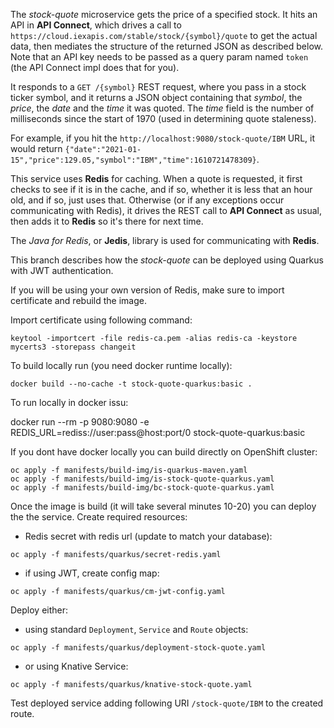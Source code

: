 <!--
       Copyright 2017 IBM Corp All Rights Reserved

   Licensed under the Apache License, Version 2.0 (the "License");
   you may not use this file except in compliance with the License.
   You may obtain a copy of the License at

       http://www.apache.org/licenses/LICENSE-2.0

   Unless required by applicable law or agreed to in writing, software
   distributed under the License is distributed on an "AS IS" BASIS,
   WITHOUT WARRANTIES OR CONDITIONS OF ANY KIND, either express or implied.
   See the License for the specific language governing permissions and
   limitations under the License.
-->

The *stock-quote* microservice gets the price of a specified stock.  It hits an API in **API Connect**,
which drives a call to `https://cloud.iexapis.com/stable/stock/{symbol}/quote` to get the actual data,
then mediates the structure of the returned JSON as described below.  Note that an API key needs to be
passed as a query param named `token` (the API Connect impl does that for you).

It responds to a `GET /{symbol}` REST request, where you pass in a stock ticker symbol, and it returns
a JSON object containing that *symbol*, the *price*, the *date* and the *time* it was quoted.  The *time*
field is the number of milliseconds since the start of 1970 (used in determining quote staleness).

For example, if you hit the `http://localhost:9080/stock-quote/IBM` URL, it would return
`{"date":"2021-01-15","price":129.05,"symbol":"IBM","time":1610721478309}`.

This service uses **Redis** for caching.  When a quote is requested, it first checks to see if it is
in the cache, and if so, whether it is less that an hour old, and if so, just uses that.  Otherwise
(or if any exceptions occur communicating with Redis), it drives the REST call to **API Connect** as
usual, then adds it to **Redis** so it's there for next time.

The *Java for Redis*, or **Jedis**, library is used for communicating with **Redis**.

This branch describes how the *stock-quote* can be deployed using Quarkus with JWT authentication.

If you will be using your own version of Redis, make sure to import certificate and rebuild the image.

Import certificate using following command:

```
keytool -importcert -file redis-ca.pem -alias redis-ca -keystore mycerts3 -storepass changeit 
```

To build locally run (you need docker runtime locally):

```
docker build --no-cache -t stock-quote-quarkus:basic .  
```

To run locally in docker issu:

docker run --rm -p 9080:9080 -e REDIS_URL=rediss://user:pass@host:port/0 stock-quote-quarkus:basic

If you dont have docker locally you can build directly on OpenShift cluster:

```
oc apply -f manifests/build-img/is-quarkus-maven.yaml
oc apply -f manifests/build-img/is-stock-quote-quarkus.yaml
oc apply -f manifests/build-img/bc-stock-quote-quarkus.yaml
```

Once the image is build (it will take several minutes 10-20) you can deploy the the service.
Create required resources:

- Redis secret with redis url (update to match your database):
```
oc apply -f manifests/quarkus/secret-redis.yaml
```
- if using JWT, create config map:
```
oc apply -f manifests/quarkus/cm-jwt-config.yaml
```

Deploy either:

- using standard `Deployment`, `Service` and `Route` objects:
```
oc apply -f manifests/quarkus/deployment-stock-quote.yaml
```
- or using Knative Service:
```
oc apply -f manifests/quarkus/knative-stock-quote.yaml
```

Test deployed service adding following URI `/stock-quote/IBM` to the created route.


